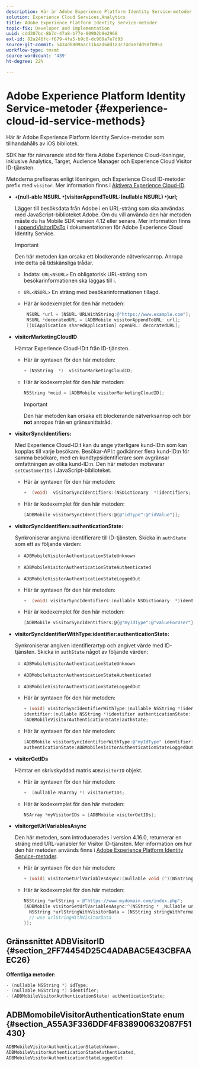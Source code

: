 ```yaml
---
description: Här är Adobe Experience Platform Identity Service-metoder som tillhandahålls av iOS bibliotek.
solution: Experience Cloud Services,Analytics
title: Adobe Experience Platform Identity Service-metoder
topic-fix: Developer and implementation
uuid: cdd307bc-8b7d-47a8-b77e-00902b9e2968
exl-id: 82a246fc-f679-4fa5-b9c0-dc909a7e7d93
source-git-commit: 5434d8809aac11b4ad6dd1a3c74dae7dd98f095a
workflow-type: tm+mt
source-wordcount: '439'
ht-degree: 22%

---
```


# Adobe Experience Platform Identity Service-metoder {#experience-cloud-id-service-methods}

Här är Adobe Experience Platform Identity Service-metoder som tillhandahålls av iOS bibliotek.

SDK har för närvarande stöd för flera Adobe Experience Cloud-lösningar, inklusive Analytics, Target, Audience Manager och Experience Cloud Visitor ID-tjänsten.

Metoderna prefixeras enligt lösningen, och Experience Cloud ID-metoder prefix med `visitor`. Mer information finns i [Aktivera Experience Cloud-ID](/help/ios/marketing-cloud/mcvid.md).

* **`+`(null-able NSURL `*`)visitorAppendToURL:(nullable NSURL) `*`)url;**

   Lägger till besöksdata från Adobe i en URL-sträng som ska användas med JavaScript-biblioteket Adobe. Om du vill använda den här metoden måste du ha Mobile SDK version 4.12 eller senare. Mer information finns i [appendVisitorIDsTo](https://experienceleague.adobe.com/docs/id-service/using/id-service-api/methods/appendvisitorid.html) i dokumentationen för Adobe Experience Cloud Identity Service.

   >[!IMPORTANT]
   >
   >Den här metoden kan orsaka ett blockerande nätverksanrop. Anropa inte detta på tidskänsliga trådar.

   * Indata: `URL<NSURL>`
En obligatorisk URL-sträng som besökarinformationen ska läggas till i.
   * `URL<NSURL>`
En sträng med besökarinformationen tillagd.

   * Här är kodexemplet för den här metoden:

      ```objective-c
       NSURL *url = [NSURL URLWithString:@"https://www.example.com"];  
       NSURL *decoratedURL = [ADBMobile visitorAppendToURL: url];  
       [[UIApplication sharedApplication] openURL: decoratedURL];  
      ```

* **visitorMarketingCloudID**

   Hämtar Experience Cloud-ID:t från ID-tjänsten.

   * Här är syntaxen för den här metoden:

      ```objective-c
      + (NSString  *)  visitorMarketingCloudID;
      ```

   * Här är kodexemplet för den här metoden:

      ```objective-c
      NSString *mcid = [ADBMobile visitorMarketingCloudID]; 
      ```

      >[!IMPORTANT]
      >
      >Den här metoden kan orsaka ett blockerande nätverksanrop och bör **not** anropas från en gränssnittstråd.

* **visitorSyncIdentifiers:**

   Med Experience Cloud-ID:t kan du ange ytterligare kund-ID:n som kan kopplas till varje besökare. Besökar-API:t godkänner flera kund-ID:n för samma besökare, med en kundtypsidentifierare som avgränsar omfattningen av olika kund-ID:n. Den här metoden motsvarar `setCustomerIDs` i JavaScript-biblioteket.

   * Här är syntaxen för den här metoden:

      ```objective-c
      +  (void)  visitorSyncIdentifiers:(NSDictionary  *)identifiers;
      ```

   * Här är kodexemplet för den här metoden:

      ```objective-c
      [ADBMobile visitorSyncIdentifiers:@{@"idType":@"idValue"}];
      ```

* **visitorSyncIdentifiers:authenticationState:**

   Synkroniserar angivna identifierare till ID-tjänsten. Skicka in `authState` som ett av följande värden:

   * `ADBMobileVisitorAuthenticationStateUnknown`
   * `ADBMobileVisitorAuthenticationStateAuthenticated`
   * `ADBMobileVisitorAuthenticationStateLoggedOut`

   * Här är syntaxen för den här metoden:

      ```objective-c
      +  (void) visitorSyncIdentifiers:(nullable NSDictionary  *)identifiers  authenticationState:(ADBMobileVisitorAuthenticationState)authState; 
      ```

   * Här är kodexemplet för den här metoden:

      ```objective-c
      [ADBMobile visitorSyncIdentifiers:@{@"myIdType":@"valueForUser"}  authenticationState:ADBMobileVisitorAuthenticationStateAuthenticated]; 
      ```

* **visitorSyncIdentifierWithType:identifier:authenticationState:**

   Synkroniserar angiven identifierartyp och angivet värde med ID-tjänsten. Skicka in `authState` något av följande värden:

   * `ADBMobileVisitorAuthenticationStateUnknown`
   * `ADBMobileVisitorAuthenticationStateAuthenticated`
   * `ADBMobileVisitorAuthenticationStateLoggedOut`

   * Här är syntaxen för den här metoden:

      ```objective-c
      + (void) visitorSyncIdentifierWithType:(nullable NSString *)identifierType  
      identifier:(nullable NSString *)identifier authenticationState:
      (ADBMobileVisitorAuthenticationState)authState; 
      ```

   * Här är syntaxen för den här metoden:

      ```objective-c
      [ADBMobile visitorSyncIdentifierWithType:@"myIdType" identifier:@"valueForUser"  
      authenticationState:ADBMobileVisitorAuthenticationStateLoggedOut]; 
      ```

* **visitorGetIDs**

   Hämtar en skrivskyddad matris `ADBVisitorID` objekt.

   * Här är syntaxen för den här metoden:

      ```objective-c
      +  (nullable NSArray *) visitorGetIDs;
      ```

   * Här är kodexemplet för den här metoden:

      ```objective-c
      NSArray *myVisitorIDs = [ADBMobile visitorGetIDs];
      ```

* **visitorgetUrlVariablesAsync**

   Den här metoden, som introducerades i version 4.16.0, returnerar en sträng med URL-variabler för Visitor ID-tjänsten. Mer information om hur den här metoden används finns i [Adobe Experience Platform Identity Service-metoder](/help/ios/reference/hybrid-app.md).

   * Här är syntaxen för den här metoden:

      ```objectivec
      + (void) visitorGetUrlVariablesAsync:(nullable void (^)(NSString* __nullable urlVariables))callback;
      ```

   * Här är kodexemplet för den här metoden:

      ```objectivec
      NSString *urlString = @"https://www.mydomain.com/index.php"; 
      [ADBMobile visitorGetUrlVariablesAsync:^(NSString * _Nullable urlVariables) { 
        NSString *urlStringWithVisitorData = [NSString stringWithFormat:@"%@?%@", urlString, urlVariables]; 
        // use urlStringWithVisitorData 
      }];
      ```

## Gränssnittet ADBVisitorID {#section_2FF74454D25C4ADABAC5E43CBFAAEC26}

**Offentliga metoder:**

```objective-c
- (nullable NSString *) idType; 
- (nullable NSString *) identifier; 
- (ADBMobileVisitorAuthenticationState) authenticationState; 
```

## ADBMomobileVisitorAuthenticationState enum {#section_A55A3F336DDF4F838900632087F51430}

```objective-c
ADBMobileVisitorAuthenticationStateUnknown, 
ADBMobileVisitorAuthenticationStateAuthenticated, 
ADBMobileVisitorAuthenticationStateLoggedOut
```

